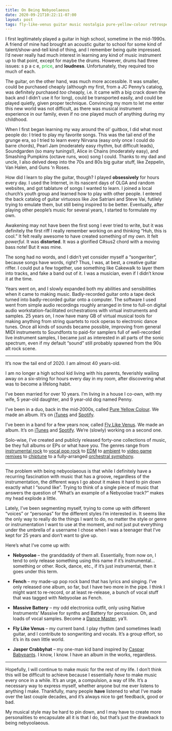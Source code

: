 ```yaml
---
title: On Being Nebyoolaeous
date: 2020-09-21T10:22:11-07:00
layout: post
tags: fly-like-venus guitar music nostalgia pure-yellow-colour retrospective
---
```

I first legitimately played a guitar in high school, sometime in the mid-1990s. A friend of mine had brought an acoustic guitar to school for some kind of talent/show-and-tell kind of thing, and I remember being quite impressed. I&#8217;d never really had much interest in learning any kind of music instrument up to that point, except for maybe the drums. However, drums had three issues: s p a c e, <span style="color: #0B0"><span style="color:#0fba2c" class="has-inline-color">price</span></span>, and **loudness**. Unfortunately, they required too much of each.

<!--more-->

The guitar, on the other hand, was much more accessible. It was smaller, could be purchased cheaply (although my first, from a JC Penny&#8217;s catalog, was definitely purchased _too_ cheaply, i.e. it came with a big crack down the back and I didn&#8217;t use it for long), could be transported easily, and could be played quietly, given proper technique. Convincing my mom to let me enter this new world was not difficult, as there was musical instrument experience in our family, even if no one played much of anything during my childhood.

When I first began learning my way around the ol&#8217; guitbox, I did what most people do: I tried to play my favorite songs. This was the tail end of the grunge era, so I tried to learn every Nirvana (easy only once I could do barre chords), Pearl Jam (moderately easy rhythm, but difficult leads), Soundgarden (so many tunings!), Alice in Chains (moderately easy), and Smashing Pumpkins (octave runs, woo) song I could. Thanks to my dad and uncle, I also delved deep into the 70s and 80s big guitar stuff, like Zeppelin, Van Halen, and Guns &#8216;n Roses.

How did I learn to play the guitar, though? I played **obsessively** for hours every day. I used the Internet, in its nascent days of OLGA and random websites, and got tablature of songs I wanted to learn. I joined a local church&#8217;s youth group and learned how to play with other people. I entered the back catalog of guitar virtuosos like Joe Satriani and Steve Vai, futilely trying to emulate them, but still being inspired to be better. Eventually, after playing other people&#8217;s music for several years, I started to formulate my own.

Awakening may not have been the first song I ever tried to write, but it was definitely the first riff I really remember working on and thinking &#8220;Huh, this is cool.&#8221; It felt really awesome to have created something of my own. It felt _powerful_. It was **distorted**. It was a glorified C#sus2 chord with a moving bass note! But it was mine.

The song had no words, and I didn&#8217;t yet consider myself a &#8220;songwriter&#8221;, because songs have words, right? Thus, I was, at best, a creative guitar riffer. I could put a few together, use something like Cakewalk to layer them into tracks, and fake a band out of it. I was a musician, even if I didn&#8217;t know it at the time.

Years went on, and I slowly expanded both my abilities and sensibilities when it came to making music. Badly-recorded guitar onto a tape deck turned into badly-recorded guitar onto a computer. The software I used went from simple audio recordings roughly arranged in time to full-on digital audio workstation-facilitated orchestrations with virtual instruments and samples. 25 years on, I now have many GB of virtual musical tools for making anything from string quartets to rock operas to electronic dance tunes. Once all kinds of sounds became possible, improving from general MIDI instruments to Soundfonts to paid-for samplers full of well-recorded live instrument samples, I became just as interested in all parts of the sonic spectrum, even if my default &#8220;sound&#8221; still probably spawned from the 90s alt rock scene.

<hr class="wp-block-separator" />

It&#8217;s now the tail end of 2020. I am almost 40 years-old.

I am no longer a high school kid living with his parents, feverishly wailing away on a six-string for hours every day in my room, after discovering what was to become a lifelong habit.

I&#8217;ve been married for over 10 years. I&#8217;m living in a house I co-own, with my wife, 5 year-old daughter, and 9 year-old dog named Penny.

I&#8217;ve been in a duo, back in the mid-2000s, called [Pure Yellow Colour](https://pureyellow.bandcamp.com). We made an album. It&#8217;s on <a href="https://music.apple.com/us/album/primary/279571887" data-type="URL" data-id="https://music.apple.com/us/album/primary/279571887">iTunes</a> and <a href="https://open.spotify.com/album/25cIh0pbxsRIfgLD5QRpIV" data-type="URL" data-id="https://open.spotify.com/album/25cIh0pbxsRIfgLD5QRpIV">Spotify</a>.

I&#8217;ve been in a band for a few years now, called [Fly Like Venus](https://flylikevenus.bandcamp.com). We made an album. It&#8217;s on [iTunes](https://music.apple.com/us/album/scenes/1250933105) and [Spotify](https://open.spotify.com/album/1ihBm7GuciNaOlyqCRyxwi). We&#8217;re (slowly) working on a second one.

Solo-wise, I&#8217;ve created and publicly released forty-one collections of music, be they full albums or EPs or what have you. The genres range from [instrumental rock](https://nebyoolae.bandcamp.com/album/zoetic) to [vocal pop rock](https://fench.bandcamp.com/album/puttery) to [EDM](https://nebyoolae.bandcamp.com/album/soothe-the-savage-beats) to [ambient](https://nebyoolae.bandcamp.com/album/marcos-minefield-ost) to [video game remixes](https://nebyoolae.bandcamp.com/album/gamey-amalgam) to [chiptune](https://nebyoolae.bandcamp.com/album/average-town) to a fully-arranged [orchestral symphony](https://nebyoolae.bandcamp.com/album/dumeh-in-cm-op-1-no-1).

<hr class="wp-block-separator" />

The problem with being nebyoolaeous is that while I definitely have a recurring fascination with music that has a groove, regardless of the instrumentation, the different ways I go about it makes it hard to pin down exactly what I &#8220;sound like&#8221;. Trying to think of a single piece of music that answers the question of &#8220;What&#8217;s an example of a Nebyoolae track?&#8221; makes my head explode a little.

Lately, I&#8217;ve been segmenting myself, trying to come up with different &#8220;voices&#8221; or &#8220;personas&#8221; for the different styles I&#8217;m interested in. It seems like the only way to really do the things I want to do, no matter the style or genre or instrumentation I want to use at the moment, and not just put everything under the umbrella of a username I chose when I was a teenager that I&#8217;ve kept for 25 years and don&#8217;t want to give up.

Here&#8217;s what I&#8217;ve come up with:

  * **Nebyoolae** &#8211; the granddaddy of them all. Essentially, from now on, I tend to only release something using this name if it&#8217;s instrumental&#8230;something or other. Rock, dance, etc., if it&#8217;s just instrumental, then it goes under this term.

  * **Fench** &#8211; my made-up pop rock band that has lyrics and singing. I&#8217;ve only released one album, so far, but I have two more in the pipe. I think I might want to re-record, or at least re-release, a bunch of vocal stuff that was tagged with Nebyoolae as Fench.

  * **Massive Battery** &#8211; my odd electronica outfit, only using Native Instruments&#8217; Massive for synths and Battery for percussion. Oh, and loads of vocal samples. Become a [Dance Master](https://soundcloud.com/massive-battery/dance-master), ya&#8217;ll.
  * **Fly Like Venus** &#8211; my current band. I play rhythm (and sometimes lead) guitar, and I contribute to songwriting and vocals. It&#8217;s a group effort, so it&#8217;s in its own little world.

  * **Jasper Crabbyhat** &#8211; my one-man kid band inspired by [Caspar Babypants](https://babypantsmusic.com/home). I know, I know. I have an album in the works, regardless.

<hr class="wp-block-separator" />

Hopefully, I will continue to make music for the rest of my life. I don&#8217;t think this will be difficult to achieve because I essentially _have_ to make music every once in a while. It&#8217;s an urge, a compulsion, a way of life. It&#8217;s a necessary way to express myself, whether anyone but me ever listens to anything I make. Thankfully, many people **have** listened to what I&#8217;ve made over the last couple decades, and it&#8217;s always nice to get feedback, good or bad.

My musical style may be hard to pin down, and I may have to create more personalities to encapsulate all it is that I do, but that&#8217;s just the drawback to being nebyoolaeous.
